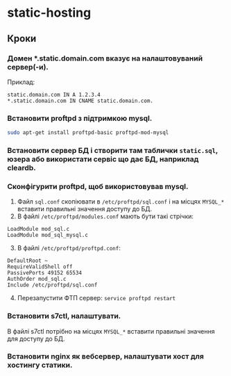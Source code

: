 static-hosting
==============

## Кроки
### Домен *.static.domain.com вказує на налаштовуваний сервер(-и).
Приклад:
```
static.domain.com IN A 1.2.3.4
*.static.domain.com IN CNAME static.domain.com.
```
### Встановити proftpd з підтримкою mysql.
```bash
sudo apt-get install proftpd-basic proftpd-mod-mysql
```
### Встановити сервер БД і створити там таблички `static.sql`, юзера або використати сервіс що дає БД, наприклад cleardb.
### Сконфігурити proftpd, щоб використовував mysql.
1. Файл `sql.conf` скопіювати в `/etc/proftpd/sql.conf` і на місцях `MYSQL_*` вставити правильні значення доступу до БД.
2. В файлі `/etc/proftpd/modules.conf` мають бути такі стрічки:
```
LoadModule mod_sql.c
LoadModule mod_sql_mysql.c
```
3. В файлі `/etc/proftpd/proftpd.conf`:
```
DefaultRoot ~
RequireValidShell off
PassivePorts 49152 65534
AuthOrder mod_sql.c
Include /etc/proftpd/sql.conf
```
4. Перезапустити ФТП сервер: ```service proftpd restart```
### Встановити s7ctl, налаштувати.
В файлі s7ctl потрібно на місцях `MYSQL_*` вставити правильні значення для доступу до БД.
### Встановити nginx як вебсервер, налаштувати хост для хостингу статики.
